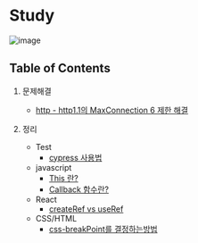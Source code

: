 # Study

![image](https://user-images.githubusercontent.com/43377349/220915515-5abc9718-a90e-4d67-a407-f10c79446809.png)

## Table of Contents

1. 문제해결

   - [http - http1.1의 MaxConnection 6 제한 해결](문제해결/http1.1의%20MaxConnection%206%20제한%20해결.md)

2. 정리
   - Test
     - [cypress 사용법](정리/test/cypress/E2E-Test-1.md)
   - javascript
     - [This 란?](정리/js/js-this란?.md)
     - [Callback 함수란?](정리/js/callback-함수란?.md)
   - React
     - [createRef vs useRef](정리/react/createRef%20vs%20useRef.md)
   - CSS/HTML
     - [css-breakPoint를 결정하는방법](정리/html-css/css-breakPoint를%20결정하는방법.md)

